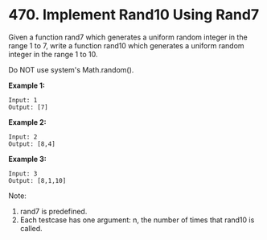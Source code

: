 # 470. Implement Rand10 Using Rand7

Given a function rand7 which generates a uniform random integer in the range 1 to 7, write a function rand10 which generates a uniform random integer in the range 1 to 10.

Do NOT use system's Math.random().

**Example 1:**
```
Input: 1
Output: [7]
```
**Example 2:**
```
Input: 2
Output: [8,4]
```
**Example 3:**
```
Input: 3
Output: [8,1,10]
```

Note:

1. rand7 is predefined.
2. Each testcase has one argument: n, the number of times that rand10 is called.